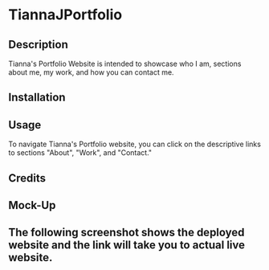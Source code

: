 # TiannaJPortfolio

## Description

Tianna's Portfolio Website is intended to showcase who I am, sections about me, my work, and how you can contact me.

## Installation


## Usage

To navigate Tianna's Portfolio website, you can click on the descriptive links to sections "About", "Work", and "Contact."

## Credits


## Mock-Up

## The following screenshot shows the deployed website and the link will take you to actual live website.